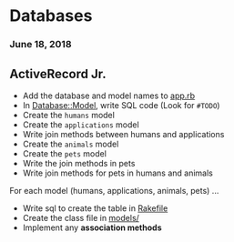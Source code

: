 # Databases
### June 18, 2018

## ActiveRecord Jr.

* Add the database and model names to [app.rb](./activerecord-jr/app.rb)
* In [Database::Model](./activerecord-jr/database_model.rb), write SQL
  code (Look for `#TODO`)
* Create the `humans` model
* Create the `applications` model
* Write join methods between humans and applications
* Create the `animals` model
* Create the `pets` model
* Write the join methods in pets
* Write join methods for pets in humans and animals

For each model (humans, applications, animals, pets) ...
* Write sql to create the table in
  [Rakefile](./activerecord-jr/Rakefile)
* Create the class file in [models/](./activerecord-jr/models/)
* Implement any **association methods**

